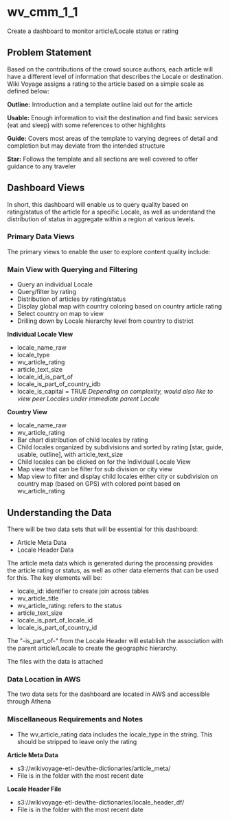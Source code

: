 # wv_cmm_1_1
Create a dashboard to monitor article/Locale status or rating

## Problem Statement

Based on the contributions of the crowd source authors, each article will have a different level of information that describes the Locale or destination. Wiki Voyage assigns a rating to the article based on a simple scale as defined below:

**Outline:** Introduction and a template outline laid out for the article

**Usable:** Enough information to visit the destination and find basic services (eat and sleep) with some references to other highlights

**Guide:** Covers most areas of the template to varying degrees of detail and completion but may deviate from the intended structure

**Star:** Follows the template and all sections are well covered to offer guidance to any traveler


## Dashboard Views
In short, this dashboard will enable us to query quality based on rating/status of the article for a specific Locale, as well as understand the distribution of status in aggregate within a region at various levels.

### Primary Data Views
The primary views to enable the user to explore content quality include:

### Main View with Querying and Filtering
- Query an individual Locale
- Query/filter by rating
- Distribution of articles by rating/status
- Display global map with country coloring based on country article rating
- Select country on map to view 
- Drilling down by Locale hierarchy level from country to district

**Individual Locale View**
- locale_name_raw
- locale_type
- wv_article_rating
- article_text_size
- locale_id_is_part_of
- locale_is_part_of_country_idb
- locale_is_capital = TRUE
_Depending on complexity, would also like to view peer Locales under immediate parent Locale_

**Country View**
- locale_name_raw
- wv_article_rating
- Bar chart distribution of child locales by rating
- Child locales organized by subdivisions and sorted by rating [star, guide, usable, outline], with article_text_size
- Child locales can be clicked on for the Individual Locale View
- Map view that can be filter for sub division or city view
- Map view to filter and display child locales either city or subdivision on country map (based on GPS) with colored point based on wv_article_rating

## Understanding the Data
There will be two data sets that will be essential for this dashboard:
- Article Meta Data
- Locale Header Data

The article meta data which is generated during the processing provides the article rating or status, as well as other data elements that can be used for this. The key elements will be:

- locale_id: identifier to create join across tables
- wv_article_title
- wv_article_rating: refers to the status
- article_text_size
- locale_is_part_of_locale_id
- locale_is_part_of_country_id

The "-is_part_of-" from the Locale Header will establish the association with the parent article/Locale to create the geographic hierarchy.

The files with the data is attached

### Data Location in AWS
The two data sets for the dashboard are located in AWS and accessible through Athena

### Miscellaneous Requirements and Notes
- The wv_article_rating data includes the locale_type in the string.  This should be stripped to leave only the rating 

**Article Meta Data**
- s3://wikivoyage-etl-dev/the-dictionaries/article_meta/
- File is in the folder with the most recent date

**Locale Header File**
- s3://wikivoyage-etl-dev/the-dictionaries/locale_header_df/
- File is in the folder with the most recent date
